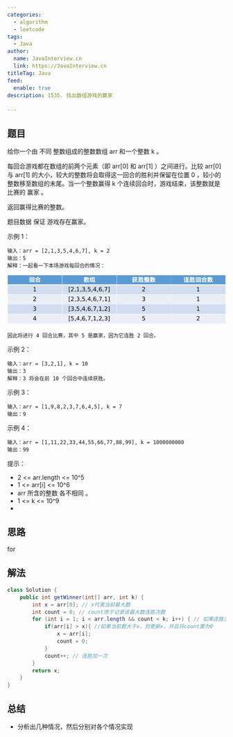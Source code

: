 ```yaml
---
categories:
  - algorithm
  - leetcode
tags:
  - Java
author: 
  name: JavaInterview.cn
  link: https://JavaInterview.cn
titleTag: Java
feed:
  enable: true
description: 1535. 找出数组游戏的赢家

---
```


## 题目

给你一个由 不同 整数组成的整数数组 arr 和一个整数 k 。

每回合游戏都在数组的前两个元素（即 arr[0] 和 arr[1] ）之间进行。比较 arr[0] 与 arr[1] 的大小，较大的整数将会取得这一回合的胜利并保留在位置 0 ，较小的整数移至数组的末尾。当一个整数赢得 k 个连续回合时，游戏结束，该整数就是比赛的 赢家 。

返回赢得比赛的整数。

题目数据 保证 游戏存在赢家。



示例 1：

    输入：arr = [2,1,3,5,4,6,7], k = 2
    输出：5
    解释：一起看一下本场游戏每回合的情况：

![1535.png](../../../media/pictures/leetcode/1535.png)    


    因此将进行 4 回合比赛，其中 5 是赢家，因为它连胜 2 回合。
示例 2：

    输入：arr = [3,2,1], k = 10
    输出：3
    解释：3 将会在前 10 个回合中连续获胜。
示例 3：

    输入：arr = [1,9,8,2,3,7,6,4,5], k = 7
    输出：9
示例 4：

    输入：arr = [1,11,22,33,44,55,66,77,88,99], k = 1000000000
    输出：99


提示：

* 2 <= arr.length <= 10^5
* 1 <= arr[i] <= 10^6
* arr 所含的整数 各不相同 。
* 1 <= k <= 10^9
* 
## 思路

for

## 解法
```java
class Solution {
    public int getWinner(int[] arr, int k) {
        int x = arr[0]; // x代表当前最大数
        int count = 0; // count用于记录该最大数连胜次数
        for (int i = 1; i < arr.length && count < k; i++) { // 如果连胜次数超过k次，则直接结束
            if(arr[i] > x){ //如果当前数大于x，则更新x，并且将count置为0
                x = arr[i];
                count = 0;
            }
            count++; // 连胜加一次
        }
        return x;
    }
}

```

## 总结

- 分析出几种情况，然后分别对各个情况实现 

